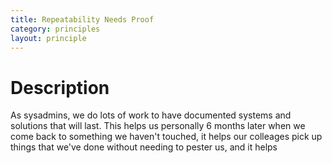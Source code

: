 ```yaml
---
title: Repeatability Needs Proof
category: principles
layout: principle
---
```


# Description

As sysadmins, we do lots of work to have documented systems and solutions
that will last. This helps us personally 6 months later when we come
back to something we haven't touched, it helps our colleages pick up
things that we've done without needing to pester us, and it helps

